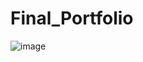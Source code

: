 # Final_Portfolio

![image](https://user-images.githubusercontent.com/71881679/152640258-d80b7023-ba3b-4e1d-94c8-882433156817.png)
